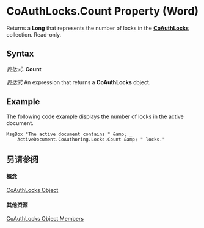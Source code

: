 
# CoAuthLocks.Count Property (Word)

Returns a  **Long** that represents the number of locks in the **[CoAuthLocks](589763ed-8463-6988-3817-9c2152506d16.md)** collection. Read-only.


## Syntax

 _表达式_. **Count**

 _表达式_ An expression that returns a **CoAuthLocks** object.


## Example

The following code example displays the number of locks in the active document.


```
MsgBox "The active document contains " &amp; _ 
    ActiveDocument.CoAuthoring.Locks.Count &amp; " locks."
```


## 另请参阅


#### 概念


[CoAuthLocks Object](589763ed-8463-6988-3817-9c2152506d16.md)
#### 其他资源


[CoAuthLocks Object Members](http://msdn.microsoft.com/library/8ed97f6f-7fc1-f78c-6195-ac4e46e69921%28Office.15%29.aspx)